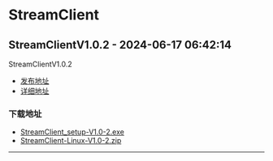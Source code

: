# StreamClient
## StreamClientV1.0.2 - 2024-06-17 06:42:14
StreamClientV1.0.2
*  [发布地址](https://github.com/jadehh/StreamClient/releases/tag/V1.0.2)
*  [详细地址](https://github.com/jadehh/jadehh_file/releases/tag/StreamClientV1.0.2)
### 下载地址
* [StreamClient_setup-V1.0-2.exe](https://gh.ddlc.top/https://github.com/jadehh/jadehh_file/releases/download/StreamClientV1.0.2/StreamClient_setup-V1.0-2.exe)
* [StreamClient-Linux-V1.0-2.zip](https://gh.ddlc.top/https://github.com/jadehh/jadehh_file/releases/download/StreamClientV1.0.2/StreamClient-Linux-V1.0-2.zip)
----